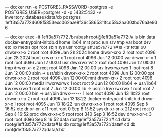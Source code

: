 -- docker run -e POSTGRES_PASSWORD=postgres -e POSTGRES_USER=postgres -d -p 5432:5432 -v inventory_database:/data/db postgres
1eff3a57a7724608f5853edc062aae8f36d5865311fcd58c2aa003bd76a3e936

-- docker exec -it 1eff3a57a772 /bin/bash
root@1eff3a57a772:/# ls
bin   data  docker-entrypoint-initdb.d  home  lib64  mnt  proc  run   srv  tmp  var
boot  dev   etc                         lib   media  opt  root  sbin  sys  usr
root@1eff3a57a772:/# ls -ltr
total 60
drwxr-xr-x   2 root root 4096 Jan 28  2024 home
drwxr-xr-x   2 root root 4096 Jan 28  2024 boot
drwxr-xr-x   1 root root 4096 Jun 12 00:00 var
drwxr-xr-x   1 root root 4096 Jun 12 00:00 usr
drwxrwxrwt   2 root root 4096 Jun 12 00:00 tmp
drwxr-xr-x   2 root root 4096 Jun 12 00:00 srv
lrwxrwxrwx   1 root root    8 Jun 12 00:00 sbin -> usr/sbin
drwxr-xr-x   2 root root 4096 Jun 12 00:00 opt
drwxr-xr-x   2 root root 4096 Jun 12 00:00 mnt
drwxr-xr-x   2 root root 4096 Jun 12 00:00 media
lrwxrwxrwx   1 root root    9 Jun 12 00:00 lib64 -> usr/lib64
lrwxrwxrwx   1 root root    7 Jun 12 00:00 lib -> usr/lib
lrwxrwxrwx   1 root root    7 Jun 12 00:00 bin -> usr/bin
drwx------   1 root root 4096 Jun 13 18:22 root
drwxr-xr-x   2 root root 4096 Jun 13 18:22 docker-entrypoint-initdb.d
drwxr-xr-x   1 root root 4096 Jun 13 18:22 run
drwxr-xr-x   1 root root 4096 Sep  8 16:52 etc
dr-xr-xr-x  11 root root    0 Sep  8 16:52 sys
dr-xr-xr-x 212 root root    0 Sep  8 16:52 proc
drwxr-xr-x   5 root root  340 Sep  8 16:52 dev
drwxr-xr-x   3 root root 4096 Sep  8 16:52 data
root@1eff3a57a772:/# cd data
root@1eff3a57a772:/data# ls
db
root@1eff3a57a772:/data# cd db
root@1eff3a57a772:/data/db#